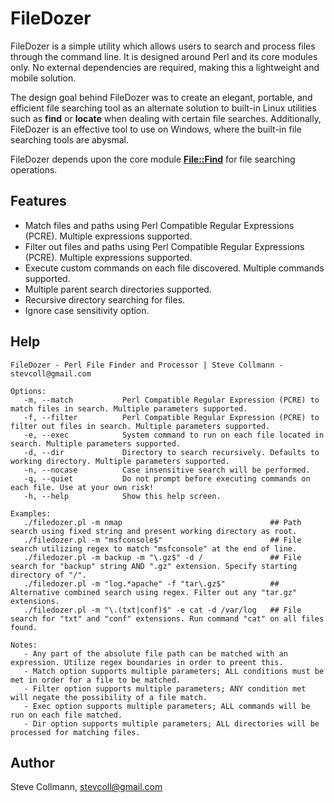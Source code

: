 # FileDozer

FileDozer is a simple utility which allows users to search and process files through the command line. It is designed around Perl and its core modules only. No external dependencies are required, making this a lightweight and mobile solution.

The design goal behind FileDozer was to create an elegant, portable, and efficient file searching tool as an alternate solution to built-in Linux utilities such as **find** or **locate** when dealing with certain file searches. Additionally, FileDozer is an effective tool to use on Windows, where the built-in file searching tools are abysmal.

FileDozer depends upon the core module [**File::Find**](https://perldoc.perl.org/File/Find.html) for file searching operations.

## Features
- Match files and paths using Perl Compatible Regular Expressions (PCRE). Multiple expressions supported.
- Filter out files and paths using Perl Compatible Regular Expressions (PCRE). Multiple expressions supported.
- Execute custom commands on each file discovered. Multiple commands supported.
- Multiple parent search directories supported.
- Recursive directory searching for files.
- Ignore case sensitivity option.

## Help
```
FileDozer - Perl File Finder and Processor | Steve Collmann - stevcoll@gmail.com

Options:
   -m, --match           Perl Compatible Regular Expression (PCRE) to match files in search. Multiple parameters supported.
   -f, --filter          Perl Compatible Regular Expression (PCRE) to filter out files in search. Multiple parameters supported.
   -e, --exec            System command to run on each file located in search. Multiple parameters supported.
   -d, --dir             Directory to search recursively. Defaults to working directory. Multiple parameters supported.
   -n, --nocase          Case insensitive search will be performed.
   -q, --quiet           Do not prompt before executing commands on each file. Use at your own risk!
   -h, --help            Show this help screen.
   
Examples:
   ./filedozer.pl -m nmap                                 ## Path search using fixed string and present working directory as root.
   ./filedozer.pl -m "msfconsole$"                        ## File search utilizing regex to match "msfconsole" at the end of line.
   ./filedozer.pl -m backup -m "\.gz$" -d /               ## File search for "backup" string AND ".gz" extension. Specify starting directory of "/".
   ./filedozer.pl -m "log.*apache" -f "tar\.gz$"          ## Alternative combined search using regex. Filter out any "tar.gz" extensions.
   ./filedozer.pl -m "\.(txt|conf)$" -e cat -d /var/log   ## File search for "txt" and "conf" extensions. Run command "cat" on all files found.

Notes:
   - Any part of the absolute file path can be matched with an expression. Utilize regex boundaries in order to preent this.
   - Match option supports multiple parameters; ALL conditions must be met in order for a file to be matched.
   - Filter option supports multiple parameters; ANY condition met will negate the possibility of a file match.
   - Exec option supports multiple parameters; ALL commands will be run on each file matched.
   - Dir option supports multiple parameters; ALL directories will be processed for matching files.

```

## Author
Steve Collmann, stevcoll@gmail.com

